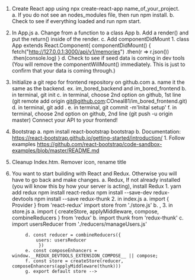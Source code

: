 1. Create React app using npx create-react-app name_of_your_project.  
    a. If you do not see an nodes_modules file, then run npm install.
    b. Check to see if everything loaded and run npm start.
2. In App.js
    a. Change from a function to a class App
    b. Add a render() and put the return() inside of the render.
    c. Add componentDidMount 
        1. class App extends React.Component{
                componentDidMount() {
                    fetch("http://127.0.0.1:3000/api/v1/memories")
                .then(r => r.json())
                .then(console.log)
                }
    d. Check to see if seed data is coming in dev tools (You will remove the componentWillMount() immediately.  This is just to confirm that your data is coming through.)

3. Initialize a git repo for frontend repository on github.com
    a. name it the same as the backend. ex. im_bored_backend and im_bored_frontend
    b. in terminal, git init
    c. in terminal, choose 2nd option on github, 1st line (git remote add origin git@github.com:COneal81/im_bored_frontend.git)
    d. in terminal, git add .
    e. in terminal, git commit -m'Inital setup'
    f. in terminal, choose 2nd option on github, 2nd line (git push -u origin master) Connect your API to your frontend!
4. Bootstrap
    a. npm install react-bootstrap bootstrap
    b. Documentation: https://react-bootstrap.github.io/getting-started/introduction/
        1. Follow examples https://github.com/react-bootstrap/code-sandbox-examples/blob/master/README.md


5. Cleanup Index.htm.  Remover icon, rename title

6. You want to start building with React and Redux.  Otherwise you will have to go back and make changes.
    a. Redux, If not already installed (you will know this by how your server is acting), install Redux
        1. yarn add redux
           npm install react-redux
           npm install --save-dev redux-devtools
           npm install --save redux-thunk
        2. in index.js
            a. import { Provider } from 'react-redux'
               import store from './store.js'
            b. <Provider store={store}>
                <App />
                </Provider>,
        3.  in store.js
            a. import { createStore, applyMiddleware, compose, combineReducers } from 'redux'
            b. import thunk from 'redux-thunk'
            c. import usersReducer from './reducers/manageUsers.js'

            d. const reducer = combineReducers({
                users: usersReducer
                 })
            e. const composeEnhancers = window.__REDUX_DEVTOOLS_EXTENSION_COMPOSE__ || compose;
            f. const store = createStore(reducer, composeEnhancers(applyMiddleware(thunk)))
            g. export default store -->
           
